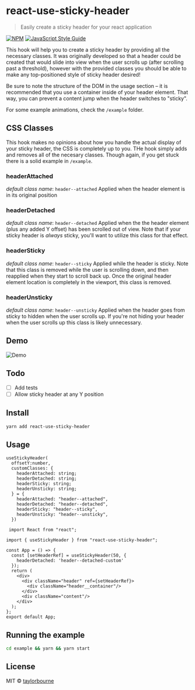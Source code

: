 # react-use-sticky-header

> Easily create a sticky header for your react application

[![NPM](https://img.shields.io/npm/v/react-use-sticky-header.svg)](https://www.npmjs.com/package/react-use-sticky-header) [![JavaScript Style Guide](https://img.shields.io/badge/code_style-standard-brightgreen.svg)](https://standardjs.com)

This hook will help you to create a sticky header by providing all the necessary classes. It was originally developed so that a header could be created that would slide into view when the user scrolls up (after scrolling past a threshold), however with the provided classes you should be able to make any top-positioned style of sticky header desired!

Be sure to note the structure of the DOM in the usage section – it is recommended that you use a container inside of your header element. That way, you can prevent a content jump when the header switches to "sticky".

For some example animations, check the `/example` folder.

## CSS Classes

This hook makes no opinions about how you handle the actual display of your sticky header, the CSS is completely up to you. THe hook simply adds and removes all of the necesary classes. Though again, if you get stuck there is a solid example in `/example`.

### headerAttached
_default class name_: `header--attached`
Applied when the header element is in its original position

### headerDetached
_default class name_: `header--detached`
Applied when the the header element (plus any added Y offset) has been scrolled out of view. Note that if your sticky header is _always_ sticky, you'll want to utilize this class for that effect.

### headerSticky
_default class name_: `header--sticky`
Applied while the header is sticky. Note that this class is removed while the user is scrolling down, and then reapplied when they start to scroll back up. Once the original header element location is completely in the viewport, this class is removed.

### headerUnsticky
_default class name_: `header--unsticky`
Applied when the header goes from sticky to hidden when the user scrolls up. If you're not hiding your header when the user scrolls up this class is likely unnecessary.

## Demo
![Demo](demo.gif)

## Todo
- [ ] Add tests
- [ ] Allow sticky header at any Y position

## Install

```bash
yarn add react-use-sticky-header
```

## Usage

```tsx
useStickyHeader(
  offsetY:number, 
  customClasses: {
    headerAttached: string;
    headerDetached: string;
    headerSticky: string;
    headerUnsticky: string;
  } = {
    headerAttached: "header--attached",
    headerDetached: "header--detached",
    headerSticky: "header--sticky",
    headerUnsticky: "header--unsticky",
  })
```

```tsx
 import React from "react";

import { useStickyHeader } from "react-use-sticky-header";

const App = () => {
  const [setHeaderRef] = useStickyHeader(50, { 
    headerDetached: 'header--detached-custom' 
  });
  return (
    <div>
      <div className="header" ref={setHeaderRef}>
        <div className="header__container"/>
      </div>
      <div className="content"/>
    </div>
  );
};
export default App;

```

## Running the example

```bash
cd example && yarn && yarn start
```

## License

MIT © [taylorbourne](https://github.com/taylorbourne)
